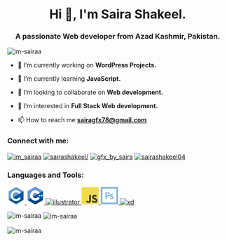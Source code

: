 <h1 align="center">Hi 👋, I'm Saira Shakeel.</h1>
<h3 align="center">A passionate Web developer from Azad Kashmir, Pakistan.</h3>

<p align="left"> <img src="https://komarev.com/ghpvc/?username=im-sairaa&label=Profile%20views&color=0e75b6&style=flat" alt="im-sairaa" /> </p>

- 🔭 I’m currently working on **WordPress Projects.**

- 🌱 I’m currently learning **JavaScript.**

- 👯 I’m looking to collaborate on **Web development.**

- 👀 I’m interested in **Full Stack Web development.**

- 📫 How to reach me **sairagfx78@gmail.com**

<h3 align="left">Connect with me:</h3>
<p align="left">
<a href="https://twitter.com/im_sairaa" target="blank"><img align="center" src="https://raw.githubusercontent.com/rahuldkjain/github-profile-readme-generator/master/src/images/icons/Social/twitter.svg" alt="im_sairaa" height="30" width="40" /></a>
<a href="https://linkedin.com/in/sairashakeel/" target="blank"><img align="center" src="https://raw.githubusercontent.com/rahuldkjain/github-profile-readme-generator/master/src/images/icons/Social/linked-in-alt.svg" alt="sairashakeel/" height="30" width="40" /></a>
<a href="https://instagram.com/gfx_by_saira" target="blank"><img align="center" src="https://raw.githubusercontent.com/rahuldkjain/github-profile-readme-generator/master/src/images/icons/Social/instagram.svg" alt="gfx_by_saira" height="30" width="40" /></a>
<a href="https://www.behance.net/sairashakeel04" target="blank"><img align="center" src="https://raw.githubusercontent.com/rahuldkjain/github-profile-readme-generator/master/src/images/icons/Social/behance.svg" alt="sairashakeel04" height="30" width="40" /></a>
</p>

<h3 align="left">Languages and Tools:</h3>
<p align="left"> <a href="https://www.cprogramming.com/" target="_blank" rel="noreferrer"> <img src="https://raw.githubusercontent.com/devicons/devicon/master/icons/c/c-original.svg" alt="c" width="40" height="40"/> </a> <a href="https://www.w3schools.com/cpp/" target="_blank" rel="noreferrer"> <img src="https://raw.githubusercontent.com/devicons/devicon/master/icons/cplusplus/cplusplus-original.svg" alt="cplusplus" width="40" height="40"/> </a> <a href="https://www.adobe.com/in/products/illustrator.html" target="_blank" rel="noreferrer"> <img src="https://www.vectorlogo.zone/logos/adobe_illustrator/adobe_illustrator-icon.svg" alt="illustrator" width="40" height="40"/> </a> <a href="https://developer.mozilla.org/en-US/docs/Web/JavaScript" target="_blank" rel="noreferrer"> <img src="https://raw.githubusercontent.com/devicons/devicon/master/icons/javascript/javascript-original.svg" alt="javascript" width="40" height="40"/> </a> <a href="https://www.photoshop.com/en" target="_blank" rel="noreferrer"> <img src="https://raw.githubusercontent.com/devicons/devicon/master/icons/photoshop/photoshop-line.svg" alt="photoshop" width="40" height="40"/> </a> <a href="https://www.adobe.com/products/xd.html" target="_blank" rel="noreferrer"> <img src="https://cdn.worldvectorlogo.com/logos/adobe-xd.svg" alt="xd" width="40" height="40"/> </a> </p>

<p><img align="left" src="https://github-readme-stats.vercel.app/api/top-langs?username=im-sairaa&show_icons=true&locale=en&layout=compact" alt="im-sairaa" /></p>

<p>&nbsp;<img align="center" src="https://github-readme-stats.vercel.app/api?username=im-sairaa&show_icons=true&locale=en" alt="im-sairaa" /></p>

<p><img align="center" src="https://github-readme-streak-stats.herokuapp.com/?user=im-sairaa&" alt="im-sairaa" /></p>
